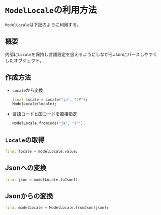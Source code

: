 # `ModelLocale`の利用方法

`ModelLocale`は下記のように利用する。

## 概要

内部に`Locale`を保持し言語設定を扱えるようにしながらJsonにパースしやすくしたオブジェクト。

## 作成方法

- `Locale`から変換

    ```dart
    final locale = Locale("ja", "JP");
    ModelLocale(locale);
    ```

- 言語コードと国コードを直接指定

    ```dart
    ModelLocale.fromCode("ja", "JP");
    ```

## `Locale`の取得

```dart
final locale = modelLocale.value;
```

## Jsonへの変換

```dart
final json = modelLocale.toJson();
```

## Jsonからの変換

```dart
final modelLocale = ModelLocale.fromJson(json);
```

